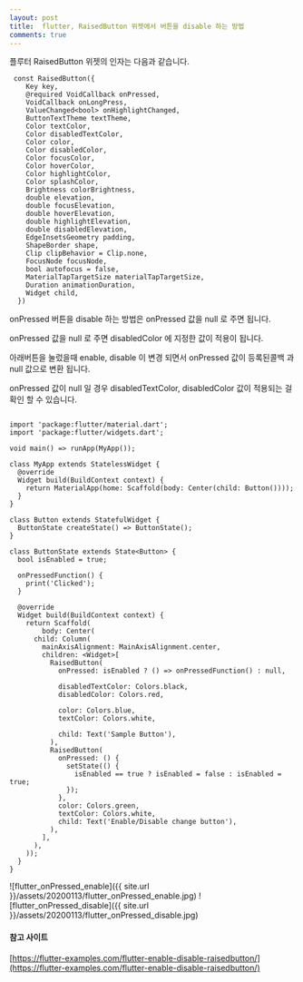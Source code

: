 ```yaml
---
layout: post
title:  flutter, RaisedButton 위젯에서 버튼을 disable 하는 방법
comments: true
---
```


플루터 RaisedButton 위젯의 인자는 다음과 같습니다.

```
 const RaisedButton({
    Key key,
    @required VoidCallback onPressed,
    VoidCallback onLongPress,
    ValueChanged<bool> onHighlightChanged,
    ButtonTextTheme textTheme,
    Color textColor,
    Color disabledTextColor,
    Color color,
    Color disabledColor,
    Color focusColor,
    Color hoverColor,
    Color highlightColor,
    Color splashColor,
    Brightness colorBrightness,
    double elevation,
    double focusElevation,
    double hoverElevation,
    double highlightElevation,
    double disabledElevation,
    EdgeInsetsGeometry padding,
    ShapeBorder shape,
    Clip clipBehavior = Clip.none,
    FocusNode focusNode,
    bool autofocus = false,
    MaterialTapTargetSize materialTapTargetSize,
    Duration animationDuration,
    Widget child,
  })
```

onPressed 버튼을 disable 하는 방법은 onPressed 값을 null 로 주면 됩니다. 

onPressed 값을 null 로 주면 disabledColor 에 지정한 값이 적용이 됩니다.

아래버튼을 눌렀을때 enable, disable 이 변경 되면서 onPressed 값이 등록된콜백 과 null 값으로 변환 됩니다. 

onPressed 값이 null 일 경우 disabledTextColor, disabledColor 값이 적용되는 걸 확인 할 수 있습니다.

```flutter

import 'package:flutter/material.dart';
import 'package:flutter/widgets.dart';

void main() => runApp(MyApp());

class MyApp extends StatelessWidget {
  @override
  Widget build(BuildContext context) {
    return MaterialApp(home: Scaffold(body: Center(child: Button())));
  }
}

class Button extends StatefulWidget {
  ButtonState createState() => ButtonState();
}

class ButtonState extends State<Button> {
  bool isEnabled = true;

  onPressedFunction() {
    print('Clicked');
  }

  @override
  Widget build(BuildContext context) {
    return Scaffold(
        body: Center(
      child: Column(
        mainAxisAlignment: MainAxisAlignment.center,
        children: <Widget>[
          RaisedButton(
            onPressed: isEnabled ? () => onPressedFunction() : null,

            disabledTextColor: Colors.black,
            disabledColor: Colors.red,

            color: Colors.blue,
            textColor: Colors.white,

            child: Text('Sample Button'),
          ),
          RaisedButton(
            onPressed: () {
              setState(() {
                isEnabled == true ? isEnabled = false : isEnabled = true;
              });
            },
            color: Colors.green,
            textColor: Colors.white,
            child: Text('Enable/Disable change button'),
          ),
        ],
      ),
    ));
  }
}

```



 ![flutter_onPressed_enable]({{ site.url }}/assets/20200113/flutter_onPressed_enable.jpg)
 ![flutter_onPressed_disable]({{ site.url }}/assets/20200113/flutter_onPressed_disable.jpg)



#### 참고 사이트

[https://flutter-examples.com/flutter-enable-disable-raisedbutton/](https://flutter-examples.com/flutter-enable-disable-raisedbutton/)